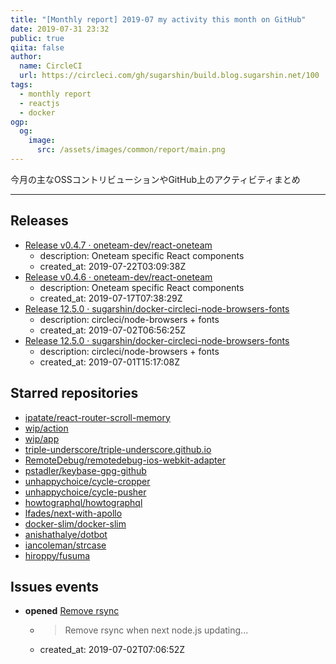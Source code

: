 ```yaml
---
title: "[Monthly report] 2019-07 my activity this month on GitHub"
date: 2019-07-31 23:32
public: true
qiita: false
author:
  name: CircleCI
  url: https://circleci.com/gh/sugarshin/build.blog.sugarshin.net/100
tags:
  - monthly report
  - reactjs
  - docker
ogp:
  og:
    image:
      src: /assets/images/common/report/main.png
---
```


今月の主なOSSコントリビューションやGitHub上のアクティビティまとめ

***

## Releases

- [Release v0.4.7 · oneteam-dev/react-oneteam](https://github.com/oneteam-dev/react-oneteam/releases/tag/v0.4.7)
  - description: Oneteam specific React components
  - created_at: 2019-07-22T03:09:38Z
- [Release v0.4.6 · oneteam-dev/react-oneteam](https://github.com/oneteam-dev/react-oneteam/releases/tag/v0.4.6)
  - description: Oneteam specific React components
  - created_at: 2019-07-17T07:38:29Z
- [Release 12.5.0 · sugarshin/docker-circleci-node-browsers-fonts](https://github.com/sugarshin/docker-circleci-node-browsers-fonts/releases/tag/12.5.0)
  - description: circleci/node-browsers + fonts
  - created_at: 2019-07-02T06:56:25Z
- [Release 12.5.0 · sugarshin/docker-circleci-node-browsers-fonts](https://github.com/sugarshin/docker-circleci-node-browsers-fonts/releases/tag/12.5.0)
  - description: circleci/node-browsers + fonts
  - created_at: 2019-07-01T15:17:08Z

## Starred repositories

- [ipatate/react-router-scroll-memory](https://github.com/ipatate/react-router-scroll-memory)
- [wip/action](https://github.com/wip/action)
- [wip/app](https://github.com/wip/app)
- [triple-underscore/triple-underscore.github.io](https://github.com/triple-underscore/triple-underscore.github.io)
- [RemoteDebug/remotedebug-ios-webkit-adapter](https://github.com/RemoteDebug/remotedebug-ios-webkit-adapter)
- [pstadler/keybase-gpg-github](https://github.com/pstadler/keybase-gpg-github)
- [unhappychoice/cycle-cropper](https://github.com/unhappychoice/cycle-cropper)
- [unhappychoice/cycle-pusher](https://github.com/unhappychoice/cycle-pusher)
- [howtographql/howtographql](https://github.com/howtographql/howtographql)
- [lfades/next-with-apollo](https://github.com/lfades/next-with-apollo)
- [docker-slim/docker-slim](https://github.com/docker-slim/docker-slim)
- [anishathalye/dotbot](https://github.com/anishathalye/dotbot)
- [iancoleman/strcase](https://github.com/iancoleman/strcase)
- [hiroppy/fusuma](https://github.com/hiroppy/fusuma)

## Issues events

- **opened** [Remove rsync](https://github.com/sugarshin/docker-circleci-node-browsers-fonts/issues/3)
  - > Remove rsync when next node.js updating...
  - created_at: 2019-07-02T07:06:52Z

